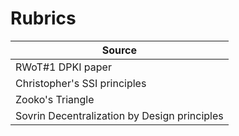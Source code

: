 # Rubrics

| Source   |
|-------------------|
| RWoT#1 DPKI paper |
| Christopher's SSI principles |
| Zooko's Triangle |
| Sovrin Decentralization by Design principles |
